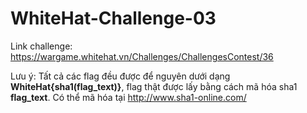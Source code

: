 # WhiteHat-Challenge-03
Link challenge: https://wargame.whitehat.vn/Challenges/ChallengesContest/36

Lưu ý: Tất cả các flag đều được để nguyên dưới dạng **WhiteHat{sha1(flag_text)}**, flag thật được lấy bằng cách mã hóa sha1 **flag_text**. Có thể mã hóa tại http://www.sha1-online.com/